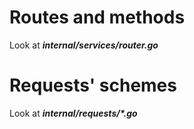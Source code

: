 <h1>Routes and methods</h1>
<p>Look at <b><i>internal/services/router.go</i></b></p>
<h1>Requests' schemes</h1>
<p>Look at <b><i>internal/requests/*.go</i></b></p>